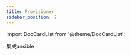 ```yaml
---
title: Provisioner
sidebar_position: 2
---
```

import DocCardList from '@theme/DocCardList';


<DocCardList />
集成ansible